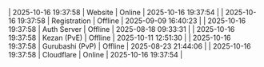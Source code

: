 | 2025-10-16 19:37:58 | Website | Online | 2025-10-16 19:37:54 |
| 2025-10-16 19:37:58 | Registration | Offline | 2025-09-09 16:40:23 |
| 2025-10-16 19:37:58 | Auth Server | Offline | 2025-08-18 09:33:31 |
| 2025-10-16 19:37:58 | Kezan (PvE) | Offline | 2025-10-11 12:51:30 |
| 2025-10-16 19:37:58 | Gurubashi (PvP) | Offline | 2025-08-23 21:44:06 |
| 2025-10-16 19:37:58 | Cloudflare | Online | 2025-10-16 19:37:54 |
